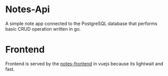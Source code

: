 # Notes-Api

A simple note app connected to the PostgreSQL database that performs basic CRUD operation written in go.

# Frontend

Frontend is served by the [notes-frontend](https://github.com/WhoisCipher/notes-frontend) in vuejs because its lightwait and fast.
